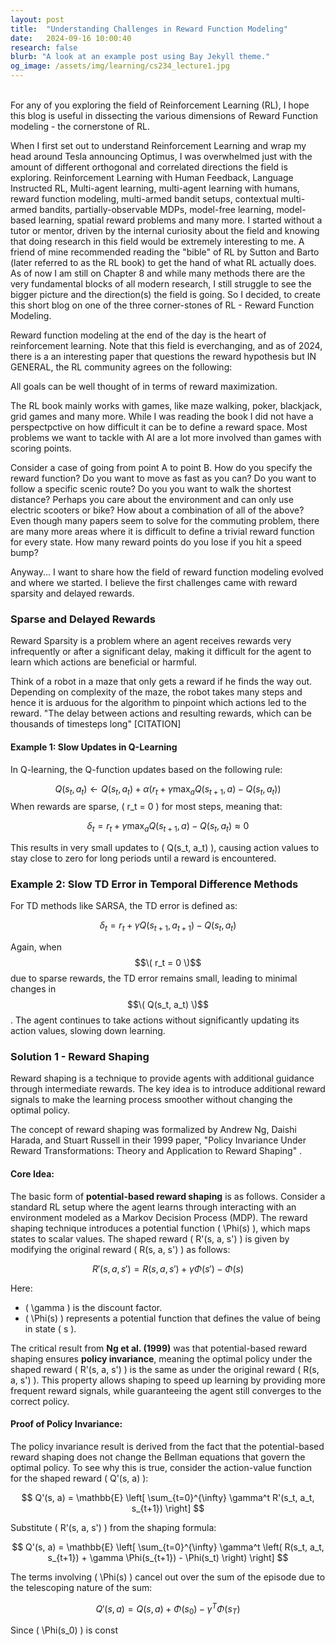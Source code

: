 ```yaml
---
layout: post
title:  "Understanding Challenges in Reward Function Modeling"
date:   2024-09-16 10:00:40
research: false
blurb: "A look at an example post using Bay Jekyll theme."
og_image: /assets/img/learning/cs234_lecture1.jpg
---
```



<br />
For any of you exploring the field of Reinforcement Learning (RL), I hope  this blog is useful in dissecting the various dimensions of Reward Function modeling - the cornerstone of RL.
<br />



When I first set out to understand Reinforcement Learning and wrap my head around Tesla announcing Optimus, I was overwhelmed just with the amount of different orthogonal and correlated directions the field is exploring. Reinforcement Learning with Human Feedback, Language Instructed RL, Multi-agent learning, multi-agent learning with humans, reward function modeling, multi-armed bandit setups, contextual multi-armed bandits, partially-observable MDPs, model-free learning, model-based learning, spatial reward problems and many more. I started without a tutor or mentor, driven by the internal curiosity about the field and knowing that doing research in this field would be extremely interesting to me. A friend of mine recommended reading the "bible" of RL by Sutton and Barto (later referred to as the RL book) to get the hand of what RL actually does. As of now I am still on Chapter 8 and while many methods there are the very fundamental blocks of all modern research, I still struggle to see the bigger picture and the direction(s) the field is going. So I decided, to create this short blog on one of the three corner-stones of RL - Reward Function Modeling.

Reward function modeling at the end of the day is the heart of reinforcement learning. Note that this field is everchanging, and as of 2024, there is a an interesting paper that questions the reward hypothesis but IN GENERAL, the RL community agrees on the following:

All goals can be well thought of in terms of reward maximization.

The RL book mainly works with games, like maze walking, poker, blackjack, grid games and many more. While I was reading the book I did not have a perspectpctive on how difficult it can be to define a reward space. Most problems we want to tackle with AI are a lot more involved than games with scoring points. 

Consider a case of going from point A to point B. How do you specify the reward function? Do you want to move as fast as you can? Do you want to follow a specific scenic route? Do you you want to walk the shortest distance? Perhaps you care about the environment and can only use electric scooters or bike? How about a combination of all of the above? Even though many papers seem to solve for the commuting problem, there are many more areas where it is difficult to define a trivial reward function for every state. How many reward points do you lose if you hit a speed bump?

Anyway... I want to share how the field of reward function modeling evolved and where we started. I believe the first challenges came with reward sparsity and delayed rewards.

### Sparse and Delayed Rewards

Reward Sparsity is a problem where an agent receives rewards very infrequently or after a significant delay, making it difficult for the agent to learn which actions are beneficial or harmful. 

Think of a robot in a maze that only gets a reward if he finds the way out. Depending on complexity of the maze, the robot takes many steps and hence it is arduous for the algorithm to pinpoint which actions led to the reward. "The delay between actions and resulting rewards,
which can be thousands of timesteps long" [CITATION]

#### Example 1: Slow Updates in Q-Learning

In Q-learning, the Q-function updates based on the following rule:

$$Q(s_t, a_t) \leftarrow Q(s_t, a_t) + \alpha \left( r_t + \gamma \max_a Q(s_{t+1}, a) - Q(s_t, a_t) \right)$$
When rewards are sparse, \( r_t = 0 \) for most steps, meaning that:

$$\delta_t = r_t + \gamma \max_a Q(s_{t+1}, a) - Q(s_t, a_t) \approx 0$$

This results in very small updates to \( Q(s_t, a_t) \), causing action values to stay close to zero for long periods until a reward is encountered.

### Example 2: Slow TD Error in Temporal Difference Methods

For TD methods like SARSA, the TD error is defined as:

$$\delta_t = r_t + \gamma Q(s_{t+1}, a_{t+1}) - Q(s_t, a_t)$$

Again, when $$\( r_t = 0 \)$$ due to sparse rewards, the TD error remains small, leading to minimal changes in $$\( Q(s_t, a_t) \)$$. The agent continues to take actions without significantly updating its action values, slowing down learning.

### Solution 1 - Reward Shaping

Reward shaping is a technique  to provide agents with additional guidance through intermediate rewards. The key idea is to introduce additional reward signals to make the learning process smoother without changing the optimal policy.

The concept of reward shaping was formalized by Andrew Ng, Daishi Harada, and Stuart Russell in their 1999 paper, "Policy Invariance Under Reward Transformations: Theory and Application to Reward Shaping" .

#### Core Idea:
The basic form of **potential-based reward shaping** is as follows. Consider a standard RL setup where the agent learns through interacting with an environment modeled as a Markov Decision Process (MDP). The reward shaping technique introduces a potential function \( \Phi(s) \), which maps states to scalar values. The shaped reward \( R'(s, a, s') \) is given by modifying the original reward \( R(s, a, s') \) as follows:

$$
R'(s, a, s') = R(s, a, s') + \gamma \Phi(s') - \Phi(s)
$$

Here:

- \( \gamma \) is the discount factor.
- \( \Phi(s) \) represents a potential function that defines the value of being in state \( s \).

The critical result from **Ng et al. (1999)** was that potential-based reward shaping ensures **policy invariance**, meaning the optimal policy under the shaped reward \( R'(s, a, s') \) is the same as under the original reward \( R(s, a, s') \). This property allows shaping to speed up learning by providing more frequent reward signals, while guaranteeing the agent still converges to the correct policy.

#### Proof of Policy Invariance:
The policy invariance result is derived from the fact that the potential-based reward shaping does not change the Bellman equations that govern the optimal policy. To see why this is true, consider the action-value function for the shaped reward \( Q'(s, a) \):

$$
Q'(s, a) = \mathbb{E} \left[ \sum_{t=0}^{\infty} \gamma^t R'(s_t, a_t, s_{t+1}) \right]
$$

Substitute \( R'(s, a, s') \) from the shaping formula:

$$
Q'(s, a) = \mathbb{E} \left[ \sum_{t=0}^{\infty} \gamma^t \left( R(s_t, a_t, s_{t+1}) + \gamma \Phi(s_{t+1}) - \Phi(s_t) \right) \right]
$$

The terms involving \( \Phi(s) \) cancel out over the sum of the episode due to the telescoping nature of the sum:

$$
Q'(s, a) = Q(s, a) + \Phi(s_0) - \gamma^T \Phi(s_T)
$$

Since \( \Phi(s_0) \) is const

<br />